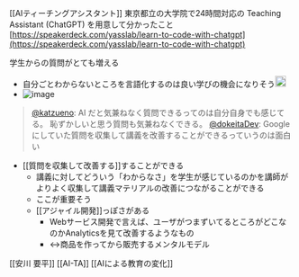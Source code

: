 
[[AIティーチングアシスタント]]
東京都立の大学院で24時間対応の Teaching Assistant (ChatGPT) を用意して分かったこと
[https://speakerdeck.com/yasslab/learn-to-code-with-chatgpt](https://speakerdeck.com/yasslab/learn-to-code-with-chatgpt)

学生からの質問がとても増える
- 自分ごとわからないところを言語化するのは良い学びの機会になりそう<img src='https://scrapbox.io/api/pages/nishio/nishio/icon' alt='nishio.icon' height="19.5"/>
- ![image](https://gyazo.com/6c1eaf73220305a28dff3220b9efa7ac/thumb/1000)
> [@katzueno](https://twitter.com/katzueno/status/1651901131130552320?s=20): AI だと気兼ねなく質問できるってのは自分自身でも感じてる。
> 恥ずかしいと思う質問も気兼ねなくできる。
> [@dokeitaDev](https://twitter.com/dokeitaDev/status/1651901348844273664?s=20): Googleにしていた質問を収集して講義を改善することができるっていうのは面白い
- [[質問を収集して改善する]]することができる
    - 講義に対してどういう「わからなさ」を学生が感じているのかを講師がよりよく収集して講義マテリアルの改善につながることができる
    - ここが重要そう
    - [[アジャイル開発]]っぽさがある
        - Webサービス開発で言えば、ユーザがつまずいてるところがどこなのかAnalyticsを見て改善するようなもの
        - ↔商品を作ってから販売するメンタルモデル

[[安川 要平]]
[[AI-TA]]
[[AIによる教育の変化]]
